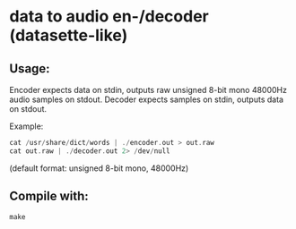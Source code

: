 # data to audio en-/decoder (datasette-like)

## Usage:
Encoder expects data on stdin, outputs raw unsigned 8-bit mono 48000Hz audio samples on stdout.
Decoder expects samples on stdin, outputs data on stdout.

Example:
```c
cat /usr/share/dict/words | ./encoder.out > out.raw
cat out.raw | ./decoder.out 2> /dev/null
```
(default format: unsigned 8-bit mono, 48000Hz)

## Compile with:
```c
make
```

